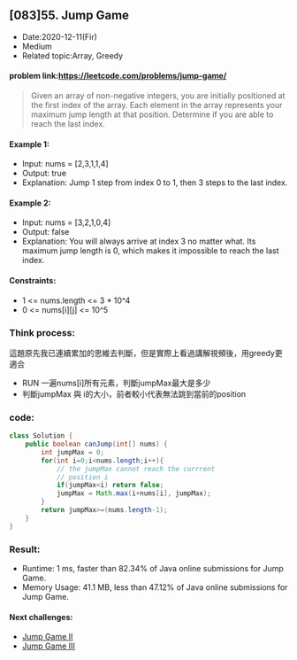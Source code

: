 ## [083]55. Jump Game
- Date:2020-12-11(Fir) 
- Medium
- Related topic:Array, Greedy

#### problem link:https://leetcode.com/problems/jump-game/

>Given an array of non-negative integers, you are initially positioned at the first index of the array. Each element in the array represents your maximum jump length at that position.
Determine if you are able to reach the last index.

#### Example 1:
- Input: nums = [2,3,1,1,4]
- Output: true
- Explanation: Jump 1 step from index 0 to 1, then 3 steps to the last index.
#### Example 2:
- Input: nums = [3,2,1,0,4]
- Output: false
- Explanation: You will always arrive at index 3 no matter what. Its maximum jump length is 0, which makes it impossible to reach the last index.


#### Constraints:

- 1 <= nums.length <= 3 * 10^4
- 0 <= nums[i][j] <= 10^5

###  Think process:
這題原先我已連續累加的思維去判斷，但是實際上看過講解視頻後，用greedy更適合
- RUN 一遍nums[i]所有元素，判斷jumpMax最大是多少
- 判斷jumpMax 與 i的大小，前者較小代表無法跳到當前的position

### code:

```java
class Solution {
    public boolean canJump(int[] nums) {
        int jumpMax = 0;
        for(int i=0;i<nums.length;i++){
            // the jumpMax cannot reach the currrent 
            // position i
            if(jumpMax<i) return false;
            jumpMax = Math.max(i+nums[i], jumpMax);
        }
        return jumpMax>=(nums.length-1);
    }
}
```

### Result:
- Runtime: 1 ms, faster than 82.34% of Java online submissions for Jump Game. 
- Memory Usage: 41.1 MB, less than 47.12% of Java online submissions for Jump Game.

#### Next challenges:
- [Jump Game II](https://leetcode.com/problems/jump-game-ii/) 
- [Jump Game III](https://leetcode.com/problems/jump-game-iii/)